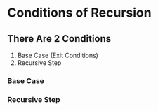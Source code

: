 # Conditions of Recursion

## There Are 2 Conditions

1. Base Case (Exit Conditions)
2. Recursive Step

### Base Case

### Recursive Step
